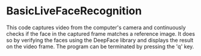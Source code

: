 # BasicLiveFaceRecognition

This code captures video from the computer's camera and continuously checks if the face in the captured frame matches a reference image. 
It does so by verifying the faces using the DeepFace library and displays the result on the video frame. The program can be terminated by pressing the 'q' key.

